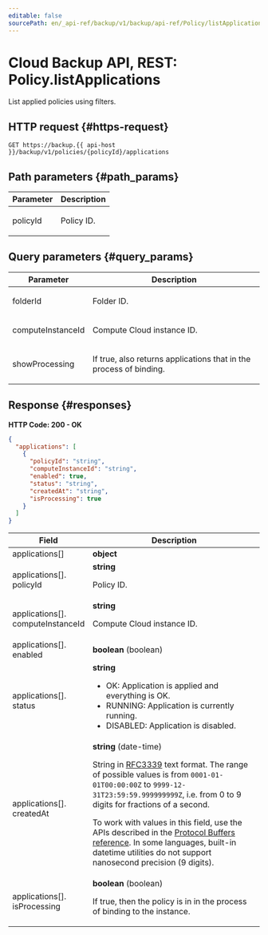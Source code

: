 ```yaml
---
editable: false
sourcePath: en/_api-ref/backup/v1/backup/api-ref/Policy/listApplications.md
---
```


# Cloud Backup API, REST: Policy.listApplications
List applied policies using filters.
 

 
## HTTP request {#https-request}
```
GET https://backup.{{ api-host }}/backup/v1/policies/{policyId}/applications
```
 
## Path parameters {#path_params}
 
Parameter | Description
--- | ---
policyId | <p>Policy ID.</p> 
 
## Query parameters {#query_params}
 
Parameter | Description
--- | ---
folderId | <p>Folder ID.</p> 
computeInstanceId | <p>Compute Cloud instance ID.</p> 
showProcessing | <p>If true, also returns applications that in the process of binding.</p> 
 
## Response {#responses}
**HTTP Code: 200 - OK**

```json 
{
  "applications": [
    {
      "policyId": "string",
      "computeInstanceId": "string",
      "enabled": true,
      "status": "string",
      "createdAt": "string",
      "isProcessing": true
    }
  ]
}
```

 
Field | Description
--- | ---
applications[] | **object**
applications[].<br>policyId | **string**<br><p>Policy ID.</p> 
applications[].<br>computeInstanceId | **string**<br><p>Compute Cloud instance ID.</p> 
applications[].<br>enabled | **boolean** (boolean)
applications[].<br>status | **string**<br><ul> <li>OK: Application is applied and everything is OK.</li> <li>RUNNING: Application is currently running.</li> <li>DISABLED: Application is disabled.</li> </ul> 
applications[].<br>createdAt | **string** (date-time)<br><p>String in <a href="https://www.ietf.org/rfc/rfc3339.txt">RFC3339</a> text format. The range of possible values is from ``0001-01-01T00:00:00Z`` to ``9999-12-31T23:59:59.999999999Z``, i.e. from 0 to 9 digits for fractions of a second.</p> <p>To work with values in this field, use the APIs described in the <a href="https://developers.google.com/protocol-buffers/docs/reference/overview">Protocol Buffers reference</a>. In some languages, built-in datetime utilities do not support nanosecond precision (9 digits).</p> 
applications[].<br>isProcessing | **boolean** (boolean)<br><p>If true, then the policy is in in the process of binding to the instance.</p> 